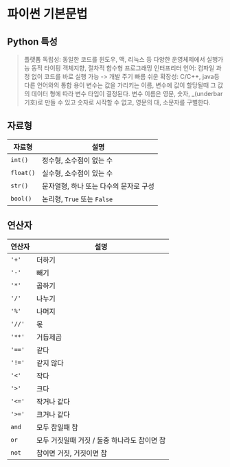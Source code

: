 # 파이썬 기본문법
## Python 특성
> 플랫폼 독립성: 동일한 코드를 윈도우, 맥, 리눅스 등 다양한 운영체제에서 실행가능
> 동적 타이핑
> 객체지향, 절차적 함수형 프로그래밍
> 인터프리터 언어: 컴파일 과정 없이 코드를 바로 실행 가능 -> 개발 주기 빠름
> 쉬운 확장성: C/C++, java등 다른 언어와의 통합 용이
> 변수는 값을 가리키는 이름, 변수에 값이 할당될때 그 값의 데이터 형에 따라 변수 타입이 결정된다.
> 변수 이름은 영문, 숫자, _(underbar기호)로 만들 수 있고 숫자로 시작할 수 없고, 영문의 대, 소문자를 구별한다.

## 자료형
| 자료형    | 설명                        |
|----------|----------------------------|
| `int()`  | 정수형, 소수점이 없는 수    |
| `float()`| 실수형, 소수점이 있는 수    |
| `str()`  | 문자열형, 하나 또는 다수의 문자로 구성 |
| `bool()` | 논리형, `True` 또는 `False` |

## 연산자
| 연산자  | 설명         |
|--------|------------|
| `'+'`  | 더하기      |
| `'-'`  | 빼기        |
| `'*'`  | 곱하기      |
| `'/'`  | 나누기      |
| `'%'`  | 나머지      |
| `'//'` | 몫         |
| `'**'` | 거듭제곱    |
| `'=='` | 같다       |
| `'!='` | 같지 않다  |
| `'<'`  | 작다       |
| `'>'`  | 크다       |
| `'<='` | 작거나 같다 |
| `'>='` | 크거나 같다 |
| `and` | 모두 참일때 참 |
| `or` | 모두 거짓일때 거짓 / 둘중 하나라도 참이면 참 |
| `not` | 참이면 거짓, 거짓이면 참 |